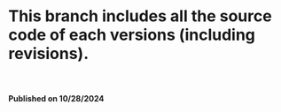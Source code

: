 # This branch includes all the source code of each versions (including revisions).
<br>

#### Published on 10/28/2024

